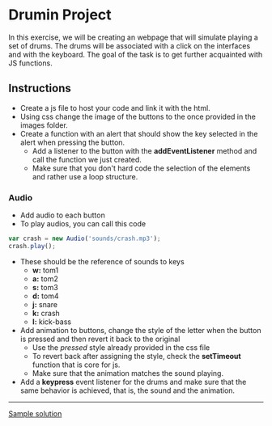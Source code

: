 # Drumin Project

In this exercise, we will be creating an webpage that will simulate playing a set of drums. The drums will be associated with a click on the interfaces and with the keyboard. The goal of the task is to get further acquainted with JS functions.

## Instructions

- Create a js file to host your code and link it with the html.
- Using css change the image of the buttons to the once provided in the images folder.
- Create a function with an alert that should show the key selected in the alert when pressing the button.
    - Add a listener to the button with the **addEventListener** method and call the function we just created.
    - Make sure that you don't hard code the selection of the elements and rather use a loop structure.
### Audio
- Add audio to each button 
- To play audios, you can call this code
```js
var crash = new Audio('sounds/crash.mp3');
crash.play();
```
- These should be the reference of sounds to keys
    - **w:** tom1
    - **a:** tom2
    - **s:** tom3
    - **d:** tom4
    - **j:** snare
    - **k:** crash
    - **l:** kick-bass
- Add animation to buttons, change the style of the letter when the button is pressed and then revert it back to the original
    - Use the _pressed_ style already provided in the css file
    - To revert back after assigning the style, check the **setTimeout** function that is core for js.
    - Make sure that the animation matches the sound playing.
- Add a **keypress** event listener for the drums and make sure that the same behavior is achieved, that is, the sound and the animation.

---
[Sample solution](https://gist.github.com/gcastillo56/6b3277396b2ed25c90e8f361358452b1)